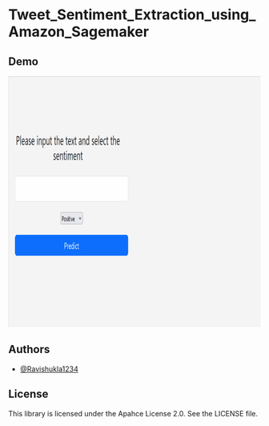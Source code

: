 # Tweet_Sentiment_Extraction_using_Amazon_Sagemaker


## Demo

<img src="demo_sentiment_extraction.gif" width="900" height="500" />

## Authors

- [@Ravishukla1234](https://www.github.com/Ravishukla1234)

## License

This library is licensed under the Apahce License 2.0. See the LICENSE file.
